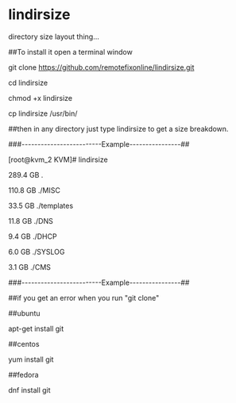 # lindirsize
directory size layout thing...


##To install it open a terminal window

git clone https://github.com/remotefixonline/lindirsize.git

cd lindirsize

chmod +x lindirsize

cp lindirsize /usr/bin/

##then in any directory just type lindirsize to get a size breakdown.

###-------------------------Example----------------##


[root@kvm_2 KVM]# lindirsize

289.4 GB .

110.8 GB ./MISC

33.5 GB ./templates

11.8 GB ./DNS

9.4 GB ./DHCP

6.0 GB ./SYSLOG

3.1 GB ./CMS


###-------------------------Example----------------##

##if  you get an error when you run "git clone"

##ubuntu

apt-get install git


##centos 

yum install git

##fedora

dnf install git
